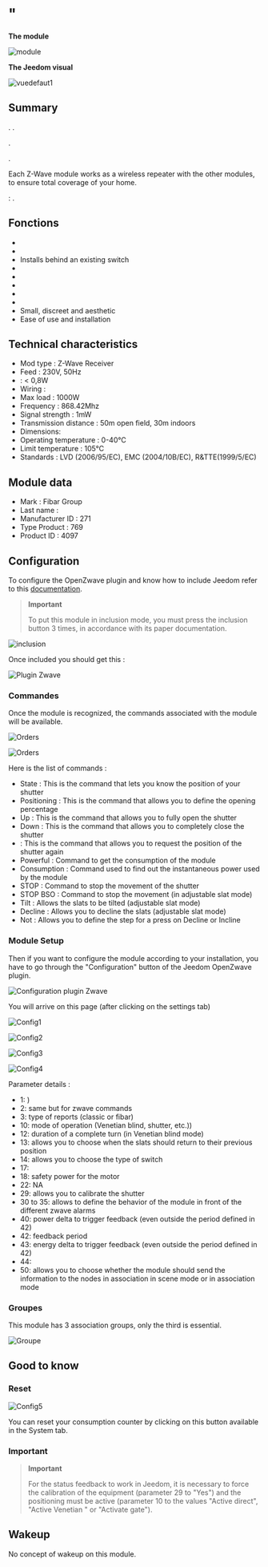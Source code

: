 # "

**The module**

![module](images/fibaro.fgrm222/module.jpg)

**The Jeedom visual**

![vuedefaut1](images/fibaro.fgrm222/vuedefaut1.jpg)

## Summary

. .

.

.

Each Z-Wave module works as a wireless repeater with the other modules, to ensure total coverage of your home.

 : .

## Fonctions

-   
-   
-   Installs behind an existing switch
-   
-   
-   
-   
-   
-   Small, discreet and aesthetic
-   Ease of use and installation

## Technical characteristics

-   Mod type : Z-Wave Receiver
-   Feed : 230V, 50Hz
-    : &lt; 0,8W
-   Wiring : 
-   Max load : 1000W
-   Frequency : 868.42Mhz
-   Signal strength : 1mW
-   Transmission distance : 50m open field, 30m indoors
-   Dimensions: 
-   Operating temperature : 0-40°C
-   Limit temperature : 105°C
-   Standards : LVD (2006/95/EC), EMC (2004/10B/EC), R&TTE(1999/5/EC)

## Module data

-   Mark : Fibar Group
-   Last name : 
-   Manufacturer ID : 271
-   Type Product : 769
-   Product ID : 4097

## Configuration

To configure the OpenZwave plugin and know how to include Jeedom refer to this [documentation](https://doc.jeedom.com/en_US/plugins/automation%20protocol/openzwave/).

> **Important**
>
> To put this module in inclusion mode, you must press the inclusion button 3 times, in accordance with its paper documentation.

![inclusion](images/fibaro.fgrm222/inclusion.jpg)

Once included you should get this :

![Plugin Zwave](images/fibaro.fgrm222/information.jpg)

### Commandes

Once the module is recognized, the commands associated with the module will be available.

![Orders](images/fibaro.fgrm222/commandes.jpg)

![Orders](images/fibaro.fgrm222/commandes2.jpg)

Here is the list of commands :

-   State : This is the command that lets you know the position of your shutter
-   Positioning : This is the command that allows you to define the opening percentage
-   Up : This is the command that allows you to fully open the shutter
-   Down : This is the command that allows you to completely close the shutter
-    : This is the command that allows you to request the position of the shutter again
-   Powerful : Command to get the consumption of the module
-   Consumption : Command used to find out the instantaneous power used by the module
-   STOP : Command to stop the movement of the shutter
-   STOP BSO : Command to stop the movement (in adjustable slat mode)
-   Tilt : Allows the slats to be tilted (adjustable slat mode)
-   Decline : Allows you to decline the slats (adjustable slat mode)
-   Not : Allows you to define the step for a press on Decline or Incline

### Module Setup

Then if you want to configure the module according to your installation, you have to go through the "Configuration" button of the Jeedom OpenZwave plugin.

![Configuration plugin Zwave](images/plugin/bouton_configuration.jpg)

You will arrive on this page (after clicking on the settings tab)

![Config1](images/fibaro.fgrm222/config1.jpg)

![Config2](images/fibaro.fgrm222/config2.jpg)

![Config3](images/fibaro.fgrm222/config3.jpg)

![Config4](images/fibaro.fgrm222/config4.jpg)

Parameter details :

-   1: )
-   2: same but for zwave commands
-   3: type of reports (classic or fibar)
-   10: mode of operation (Venetian blind, shutter, etc.))
-   12: duration of a complete turn (in Venetian blind mode)
-   13: allows you to choose when the slats should return to their previous position
-   14: allows you to choose the type of switch
-   17: 
-   18: safety power for the motor
-   22: NA
-   29: allows you to calibrate the shutter
-   30 to 35: allows to define the behavior of the module in front of the different zwave alarms
-   40: power delta to trigger feedback (even outside the period defined in 42)
-   42: feedback period
-   43: energy delta to trigger feedback (even outside the period defined in 42)
-   44: 
-   50: allows you to choose whether the module should send the information to the nodes in association in scene mode or in association mode

### Groupes

This module has 3 association groups, only the third is essential.

![Groupe](images/fibaro.fgrm222/groupe.jpg)

## Good to know

### Reset

![Config5](images/fibaro.fgrm222/config5.jpg)

You can reset your consumption counter by clicking on this button available in the System tab.

### Important

> **Important**
>
> For the status feedback to work in Jeedom, it is necessary to force the calibration of the equipment (parameter 29 to "Yes") and the positioning must be active (parameter 10 to the values "Active direct", "Active Venetian " or "Activate gate").


## Wakeup

No concept of wakeup on this module.
